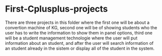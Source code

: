 # First-Cplusplus-projects
There are three projects in this folder where the first one will be about a convertion machine of KG, second one will be of showing students who the user has to write the information to show them in panel options, third one will be a student management technologie where the user will put information about an student, and after the user will search information of an student already in the sistem or display all of the student in the system.
